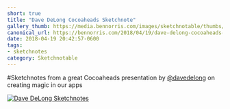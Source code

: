 ```yaml
---
short: true
title: "Dave DeLong Cocoaheads Sketchnote"
gallery_thumb: https://media.bennorris.com/images/sketchnotable/thumbs/cocoaheads-2018.jpg
canonical_url: https://bennorris.com/2018/04/19/dave-delong-cocoaheads-sketchnotes
date: 2018-04-19 20:42:57-0600
tags:
- sketchnotes
category: Sketchnotable
---
```


#Sketchnotes from a great Cocoaheads presentation by [@davedelong](https://twitter.com/davedelong) on creating magic in our apps

[![Dave DeLong Sketchnotes](https://media.bennorris.com/images/sketchnotable/general/cocoaheads-2018.jpg)](http://media.bennorris.com/images/sketchnotable/general/cocoaheads-2018.jpg)